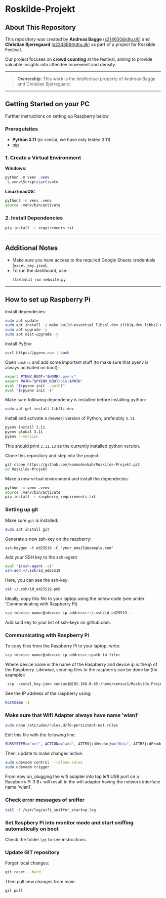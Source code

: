 # Roskilde-Projekt

## About This Repository

This repository was created by **Andreas Bagge** ([s214630@dtu.dk](mailto:s214630@dtu.dk)) and **Christian Bjerregaard** ([s224389@dtu.dk](mailto:s224389@dtu.dk)) as part of a project for Roskilde Festival.

Our project focuses on **crowd counting** at the festival, aiming to provide valuable insights into attendee movement and density.

---

> **Ownership:**
> This work is the intellectual property of Andreas Bagge and Christian Bjerregaard.

---

## Getting Started on your PC
Further instructions on setting up Raspberry below

### Prerequisites
- **Python 3.11** (or similar, we have only tested 3.11)
- [pip](https://pip.pypa.io/en/stable/)

### 1. Create a Virtual Environment

**Windows:**
```powershell
python -m venv .venv
.\.venv\Scripts\activate
```

**Linux/macOS:**
```bash
python3 -m venv .venv
source .venv/bin/activate
```

### 2. Install Dependencies

```bash
pip install -r requirements.txt
```

---

## Additional Notes
- Make sure you have access to the required Google Sheets credentials (`excel_key.json`).
- To run the dashboard, use:
  ```bash
  streamlit run website.py
  ```
---

## How to set up Raspberry Pi
Install dependecies:
```bash
sudo apt update
sudo apt install -y make build-essential libssl-dev zlib1g-dev libbz2-dev libreadline-dev libsqlite3-dev wget curl llvm libncursesw5-dev xz-utils tk-dev libxml2-dev libxmlsec1-dev libffi-dev liblzma-dev git
sudo apt-upgrade -y
sudo apt dist-upgrade -y
```

Install PyEnv:
```bash
curl https://pyenv.run | bash
```

Open `bashrc` and add some important stuff (to make sure that pyenv is always activated on boot):
```bash
export PYENV_ROOT="$HOME/.pyenv"
export PATH="$PYENV_ROOT/bin:$PATH"
eval "$(pyenv init --path)"
eval "$(pyenv init -)"
```

Make sure following dependency is installed before installing python:
```bash
sudo apt-get install libffi-dev
```
Install and activate a (newer) version of Python, preferably `3.11`.
```bash
pyenv install 3.11
pyenv global 3.11
pyenv --version
```
This should print `3.11.13` as the currently installed python version. 

Clone this repository and step into the project:
```bash
git clone https://github.com/kommodeskab/Roskilde-Projekt.git
cd Roskilde-Projekt
```

Make a new virtual environment and install the dependecies:
```bash
python -m venv .venv
source .venv/bin/activate
pip install -r raspberry_requirements.txt
```

### Setting up git
Make sure `git` is installed:
```bash
sudo apt install git
```
Generate a new ssh-key on the raspberry:
```
ssh-keygen -t ed25519 -C "your_email@example.com"
```
Add your SSH key to the ssh-agent 
```bash
eval "$(ssh-agent -s)"
ssh-add ~/.ssh/id_ed25519
```
Here, you can see the ssh-key:
```bash
cat ~/.ssh/id_ed25519.pub
```
Ideally, copy this file to your laptop using the below code (see under 'Communicating with Raspberry Pi).
```bash
scp <device name>@<device ip address>:~/.ssh/id_ed25519 .
```
Add said key to your list of ssh-keys on github.com. 

### Communicating with Raspberry Pi
To copy files from the Raspberry Pi to your laptop, write:
```bash
scp <device name>@<device ip address>:<path to file>
```
Where device name is the name of the Raspberry and device ip is the ip of the Raspberry.
Likewise, sending files to the raspberry can be done by (for example):
```bash
 scp .\excel_key.json census1@192.168.0.65:/home/census1/Roskilde-Projekt
```
See the IP address of the raspberry using:
```bash
hostname -I
```


### Make sure that Wifi Adapter always have name 'wlan1'
```bash
sudo nano /etc/udev/rules.d/70-persistent-net.rules
```
Edit this file with the following line:
```bash
SUBSYSTEM=="net", ACTION=="add", ATTRS{idVendor}=="0bda", ATTRS{idProduct}=="8812", NAME="wlan1"
```
Then, update to make changes active:
```bash
sudo udevadm control --reload-rules
sudo udevadm trigger
```
From now on, plugging the wifi adapter into top left USB port on a Raspberry Pi 3 B+ will result in the wifi adapter having the network interface name 'wlan1'.

### Check error messages of sniffer
```bash
tail -f /var/log/wifi_sniffer_startup.log
```

### Set Raspbery Pi into monitor mode and start sniffing automatically on boot
Check the folder `\pi` to see instructions.

### Update GIT repository
Forget local changes:
```bash
git reset --hard
```
Then pull new changes from main:
```bash
gil pull
```